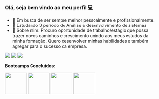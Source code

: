 ### Olá, seja bem vindo ao meu perfil 💻

- 🔭 Em busca de ser sempre melhor pessoalmente e profissionalmente. 
- 🌱 Estudando 3 período de Análise e desenvolvimento de sistemas
- 💬  Sobre mim: Procuro oportunidade de trabalho/estágio que possa trazer novos caminhos e crescimento unindo aos
meus estudos da minha formação. Quero desenvolver minhas habilidades e também agregar
para o sucesso da empresa.


<div> 
  <a href="https://www.instagram.com/felippefardin/" target="_blank"><img src="https://img.shields.io/badge/-Instagram-%23E4405F?style=for-the-badge&logo=instagram&logoColor=white" target="_blank"></a>
 	<a href = "mailto:felippefardin@gmail.com"><img src="https://img.shields.io/badge/-Gmail-%23333?style=for-the-badge&logo=gmail&logoColor=white" target="_blank"></a>
  <a href="https://www.linkedin.com/in/felippefardin/" target="_blank"><img src="https://img.shields.io/badge/-LinkedIn-%230077B5?style=for-the-badge&logo=linkedin&logoColor=white" target="_blank"></a>   
</div>

**Bootcamps Concluidos:**
<div>
<img src="https://hermes.dio.me/tracks/55e7040f-775b-47e5-a8fb-69d002ca17a9.png" width="70">
<img src="https://hermes.dio.me/tracks/c362ed53-4e9e-441e-ac1d-6a69f817c0bf.png" width="70">
<img src="https://hermes.dio.me/tracks/62ed1f1d-8d76-4bbc-905f-e73d20cb82f5.png" width="70">
<img src="hhttps://hermes.dio.me/tracks/da043c7a-7189-441e-bf28-adc2d05a4934.png" width="70">
  
</div>
